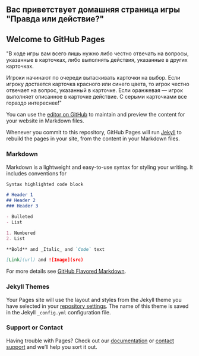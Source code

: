 ## Вас приветствует домашняя страница игры "Правда или действие?"
## Welcome to GitHub Pages

"В ходе игры вам всего лишь нужно либо честно отвечать на вопросы, указанные в карточках, либо выполнять действия, указанные в других карточках.

Игроки начинают по очереди вытаскивать карточки на выбор. Если игроку достается карточка красного или синего цвета, то игрок честно отвечает на вопрос, указанный в карточке. Если оранжевая — игрок выполняет описанное в карточке действие. С серыми карточками все гораздо интереснее!"

You can use the [editor on GitHub](https://github.com/atsamazdatieff/truthORaction/edit/master/README.md) to maintain and preview the content for your website in Markdown files.

Whenever you commit to this repository, GitHub Pages will run [Jekyll](https://jekyllrb.com/) to rebuild the pages in your site, from the content in your Markdown files.

### Markdown

Markdown is a lightweight and easy-to-use syntax for styling your writing. It includes conventions for

```markdown
Syntax highlighted code block

# Header 1
## Header 2
### Header 3

- Bulleted
- List

1. Numbered
2. List

**Bold** and _Italic_ and `Code` text

[Link](url) and ![Image](src)
```

For more details see [GitHub Flavored Markdown](https://guides.github.com/features/mastering-markdown/).

### Jekyll Themes

Your Pages site will use the layout and styles from the Jekyll theme you have selected in your [repository settings](https://github.com/atsamazdatieff/truthORaction/settings). The name of this theme is saved in the Jekyll `_config.yml` configuration file.

### Support or Contact

Having trouble with Pages? Check out our [documentation](https://help.github.com/categories/github-pages-basics/) or [contact support](https://github.com/contact) and we’ll help you sort it out.
